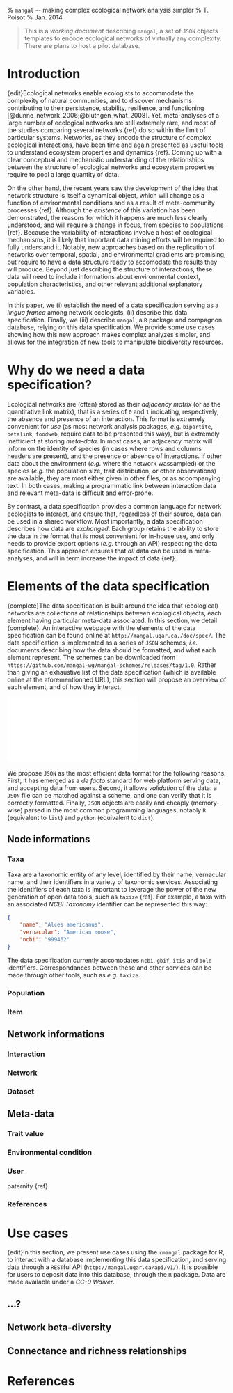 % `mangal` -- making complex ecological network analysis simpler
% T. Poisot
% Jan. 2014

> This is a *working document* describing `mangal`, a set of `JSON` objects templates to encode ecological networks of virtually any complexity. There are plans to host a pilot database.

# Introduction

{edit}Ecological networks enable ecologists to accommodate the complexity
of natural communities, and to discover mechanisms contributing
to their persistence, stability, resilience, and functioning
[@dunne_network_2006;@bluthgen_what_2008]. Yet, meta-analyses of a
large number of ecological networks are still extremely rare, and most
of the studies comparing several networks {ref} do so within the limit
of particular systems. Networks, as they encode the structure of complex
ecological interactions, have been time and again presented as useful tools
to understand ecosystem properties and dynamics {ref}.  Coming up with a
clear conceptual and mechanistic understanding of the relationships between
the structure of ecological networks and ecosystem properties require to
pool a large quantity of data.

On the other hand, the recent years saw the development of the idea that
network structure is itself a dynamical object, which will change as a function
of environmental conditions and as a result of meta-community processes
{ref}.  Although the *existence* of this variation has been demonstrated,
the reasons for which it happens are much less clearly understood, and
will require a change in focus, from species to populations {ref}. Because
the variability of interactions involve a host of ecological mechanisms,
it is likely that important data mining efforts will be required to fully
understand it. Notably, new approaches based on the replication of networks
over temporal, spatial, and environmental gradients are promising, but require
to have a data structure ready to accomodate the results they will produce.
Beyond just describing the structure of interactions, these data will need to
include informations about environmental context, population characteristics,
and other relevant additional explanatory variables.

In this paper, we (i) establish the need of a data specification serving
as a *lingua franca* among network ecologists, (ii) describe this data
specification. Finally, we (iii) describe `mangal`, a `R` package and
compagnon database, relying on this data specification. We provide some
use cases showing how this new approach makes complex analyzes simpler, and
allows for the integration of new tools to manipulate biodiversity resources.

# Why do we need a data specification?

Ecological networks are (often) stored as their *adjacency matrix* (or as
the quantitative link matrix), that is a series of `0` and `1` indicating,
respectively, the absence and presence of an interaction. This format is
extremely convenient for *use* (as most network analysis packages, *e.g.*
`bipartite`, `betalink`, `foodweb`, require data to be presented this way),
but is extremely inefficient at storing *meta-data*. In most cases, an
adjacency matrix will inform on the identity of species (in cases where
rows and columns headers are present), and the presence or absence of
interactions. If other data about the environment (*e.g.* where the network
wassampled) or the species (*e.g.* the population size, trait distribution,
or other observations) are available, they are most either given in other
files, or as accompanying text. In both cases, making a programmatic link
between interaction data and relevant meta-data is difficult and error-prone.

By contrast, a data specification provides a common language for network
ecologists to interact, and ensure that, regardless of their source, data
can be used in a shared workflow. Most importantly, a data specification
describes how data are *exchanged*. Each group retains the ability to store
the data in the format that is most convenient for in-house use, and only
needs to provide export options (*e.g.* through an API) respecting the
data specification. This approach ensures that *all* data can be used in
meta-analyses, and will in term increase the impact of data {ref}.

# Elements of the data specification

{complete}The data specification is built around the idea that (ecological)
networks are collections of relationships between ecological objects,
each element having particular meta-data associated. In this section,
we detail {complete}. An interactive webpage with the elements of the data
specification can be found online at `http://mangal.uqar.ca./doc/spec/`. The
data specification is implemented as a series of `JSON` schemes,
*i.e.* documents describing how the data should be formatted, and
what each element represent. The schemes can be downloaded from
`https://github.com/mangal-wg/mangal-schemes/releases/tag/1.0`. Rather than giving an exhaustive list of the data specification (which is available online at the aforementionned URL), this section will propose an overview of each element, and of how they interact.

![An overview of the data specification, and the hierarchy between objects. Each box correspond to a level of the data specification. Grey boxes are nodes, blue boxes are interactions and networks, and green boxes are metadata. The **bold** boxes (`dataset`, `network`, `interaction`, `taxa`) are the minimal elements needed to represent a network.](figure-dataspec.pdf)

We propose `JSON` as the most efficient data format for the following
reasons. First, it has emerged as a *de facto* standard for web platform
serving data, and accepting data from users. Second, it allows *validation*
of the data: a `JSON` file can be matched against a scheme, and one can verify
that it is correctly formatted. Finally, `JSON` objects are easily and cheaply
(memory-wise) parsed in the most common programming languages, notably `R`
(equivalent to `list`) and `python` (equivalent to `dict`).

## Node informations

### Taxa




Taxa are a taxonomic entity of any level, identified by their name, vernacular
name, and their identifiers in a variety of taxonomic services. Associating
the identifiers of each taxa is important to leverage the power of the new
generation of open data tools, such as `taxize` {ref}. For example, a taxa with an associated *NCBI Taxonomy* identifier can be represented this way:

```json
{
	"name": "Alces americanus",
	"vernacular": "American moose",
	"ncbi": "999462"
}
```

The data specification currently accomodates `ncbi`, `gbif`, `itis` and `bold` identifiers. Correspondances between these and other services can be made through other tools, such as *e.g.* `taxize`.

### Population

### Item

## Network informations

### Interaction

### Network

### Dataset

## Meta-data

### Trait value

### Environmental condition

### User

paternity {ref}

### References

# Use cases

{edit}In this section, we present use cases using the `rmangal` package for
R, to interact with a database implementing this data specification, and
serving data through a `REST`ful API (`http://mangal.uqar.ca/api/v1/`). It
is possible for users to deposit data into this database, through the `R`
package. Data are made available under a *CC-0 Waiver*.

## ...?

## Network beta-diversity

## Connectance and richness relationships

# References
